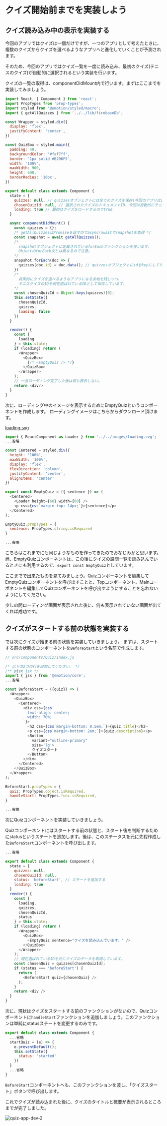 # クイズ開始前までを実装しよう

## クイズ読み込み中の表示を実装する

今回のアプリではクイズは一個だけですが、一つのアプリとして考えたときに、複数のクイズからクイズを選べるようなアプリへと進化していくことが予測されます。

そのため、今回のアプリではクイズ一覧を一度に読み込み、最初のクイズ(テニスのクイズ)が自動的に選択されるという実装を行います。

クイズの一覧の取得は、componentDidMount内で行います。まずはここまでを実装してみましょう。

```js
import React, { Component } from 'react';
import PropTypes from 'prop-types';
import styled from '@emotion/styled/macro';
import { getAllQuizzes } from '../../lib/firebaseDb';

const Wrapper = styled.div({
  display: 'flex',
  justifyContent: 'center',
})

const QuizBox = styled.main({
  padding: 40,
  backgroundColor: '#faf7ff',
  border: '1px solid #B296F5',
  width: '100%',
  maxWidth: 900,
  height: 600,
  borderRadius: '10px',
})

export default class extends Component {
  state = {
    quizzes: null, // quizzesオブジェクトには全てのクイズを保存(今回のアプリは1個のみ)
    chosenQuizId: null, // 選択されたクイズのドキュメントID、今回は自動的にテニスのクイズを振り分ける。
    loading: true // 最初はクイズをロードするのでtrue
  }

  async componentDidMount() {
    const quizzes = {};
    /* getAllQuizzesはPromiseを返すのでasync/awaitでsnapshotを取得 */
    const snapshot = await getAllQuizzes();
    /* 
      snapshotオブジェクトに定義されているforEachファンクションを使います。
      ObjectのforEach文とは異なるので注意。
    */
    snapshot.forEach(doc => {
      quizzes[doc.id] = doc.data(); // quizzesオブジェクトにidをkeyにしてデータを入れます。
    })
    /* 
      将来的にクイズを選べるようなアプリになる余地を残しつつ、
      テニスクイズのIDを現在選ばれているIDとして保存しています。
    */
    const chosenQuizId = Object.keys(quizzes)[0];
    this.setState({
      chosenQuizId,
      quizzes,
      loading: false
    })
  }

  render() {
    const {
      loading
    } = this.state;
    if (loading) return (
      <Wrapper>
        <QuizBox>
          {/* <EmptyQuiz /> */}
        </QuizBox>
      </Wrapper>
    );
    // 一旦ローディング完了した後は何も表示しない。
    return <div/>
  }
}
```

次に、ローディング中のイメージを表示するためにEmptyQuizというコンポーネントを作成します。
ローディングイメージはこちらからダウンロード頂けます。

[loading.svg](https://firebasestorage.googleapis.com/v0/b/codegrit-images.appspot.com/o/codegrit-react%2FLesson10%2Floading.svg?alt=media&token=2564b8cc-6cb6-4ff2-8995-b1d04a9d9961)

```js
import { ReactComponent as Loader } from '../../images/loading.svg';
...省略

const Centered = styled.div({
  height: '100%',
  maxWidth: '100%',
  display: 'flex',
  flexDirection: 'column',
  justifyContent: 'center',
  alignItems: 'center'
})

export const EmptyQuiz = ({ sentence }) => (
  <Centered>
    <Loader height={60} width={60} />
    <p css={css`margin-top: 14px;`}>{sentence}</p>
  </Centered>
);

EmptyQuiz.propTypes = {
  sentence: PropTypes.string.isRequired
}

...省略
```

こちらはこれまでにも同じようなものを作ってきたのでおなじみかと思います。尚、EmptyQuizコンポーネントは、この後にクイズの設問一覧を読み込んでいるときにも利用するので、`export const EmptyQuiz`としています。

ここまでで出来たものを見てみましょう。Quizコンポーネントを編集してEmptyQuizコンポーネントを呼び出すことと、Topコンポーネント、Mainコーポネントを編集してQuizコンポーネントを呼び出すようにすることを忘れないようにしてください。

少しの間ローディング画面が表示された後に、何も表示されていない画面が出てくれば成功です。

## クイズがスタートする前の状態を実装する

では次にクイズが始まる前の状態を実装していきましょう。
まずは、スタートする前の状態のコンポーネントを`BeforeStart`という名前で作成します。

```js
// src/components/Quiz/index.js

/* 以下の2つの行を追加してください。 */
/** @jsx jsx */
import { jsx } from '@emotion/core';
...省略

const BeforeStart = ({quiz}) => (
  <Wrapper>
    <QuizBox>
      <Centered>
        <div css={css`
          text-align: center; 
          width: 70%;
        `}>
          <h2 css={css`margin-bottom: 0.5em;`}>{quiz.title}</h2>
          <p css={css`margin-bottom: 2em;`}>{quiz.description}</p>
          <Button 
            variant="outline-primary" 
            size='lg'>
            クイズスタート
          </Button>
        </div>
      </Centered>
    </QuizBox>
  </Wrapper>
);

BeforeStart.propTypes = {
  quiz: PropTypes.object.isRequired,
  handleStart: PropTypes.func.isRequired,
}

...省略
```

次にQuizコンポーネントを実装していきましょう。

Quizコンポーネントにはスタートする前の状態と、スタート後を判断するためにstatusというステートを追加します。後は、このステータスを元に先程作成した`BeforeStart`コンポーネントを呼び出します。

```js
...省略

export default class extends Component {
  state = {
    quizzes: null,
    chosenQuizId: null,
    status: 'beforeStart', // ステートを追加する
    loading: true
  }
  render() {
    const { 
      loading, 
      quizzes, 
      chosenQuizId, 
      status 
    } = this.state;
    if (loading) return (
      <Wrapper>
        <QuizBox>
          <EmptyQuiz sentence="クイズを読み込んでいます。" />
        </QuizBox>
      </Wrapper>
    );
    // 現在選ばれているIDを元にクイズのデータを取得しています。
    const chosenQuiz = quizzes[chosenQuizId];
    if (status === 'beforeStart') {
      return (
        <BeforeStart quiz={chosenQuiz} />
      );
    }
    return <div />
  }
}
```

次に、現状はクイズをスタートする前のファンクションがないので、Quizコンポーネントに`handleStart`ファンクションを追加しましょう。このファンクションは単純にstatusステートを変更するのみです。

```js
export default class extends Component {
  ...省略
  startQuiz = (e) => {
    e.preventDefault();
    this.setState({
      status: 'started'
    })
  }
  ...省略
}

```

`BeforeStart`コンポーネントへも、このファンクションを渡し、「クイズスタート」ボタンで呼び出します。

これでクイズが読み込まれた後に、クイズのタイトルと概要が表示されるところまでが完了しました。

![quiz-app-dev-2](https://firebasestorage.googleapis.com/v0/b/codegrit-images.appspot.com/o/codegrit-react%2FLesson10%2Fquiz-app-dev-2.png?alt=media&token=1e7b1b3a-ff1e-4019-9f44-e9c0c8bf0c9c)